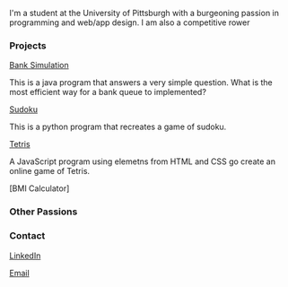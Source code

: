 
I'm a student at the University of Pittsburgh with a burgeoning passion in programming and web/app design. I am also a competitive rower 


### Projects

[Bank Simulation](https://github.com/tonidumitriu/Bank-Sim)

This is a java program that answers a very simple question. What is the most efficient way for a bank queue to implemented?

[Sudoku](https://github.com/tonidumitriu/Sudoku)

This is a python program that recreates a game of sudoku.

[Tetris](https://github.com/tonidumitriu/Tetris)

A JavaScript program using elemetns from HTML and CSS go create an online game of Tetris. 


[BMI Calculator]



### Other Passions



### Contact

[LinkedIn](https://www.linkedin.com/in/tonidumitriu)

[Email](aid17@pitt.edu)
